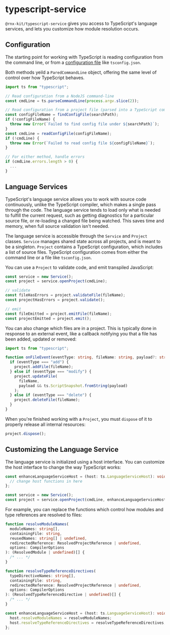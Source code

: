 # typescript-service

`@rnx-kit/typescript-service` gives you access to TypeScript's language
services, and lets you customize how module resolution occurs.

## Configuration

The starting point for working with TypeScript is reading configuration from the
command line, or from a
[configuration file](https://www.typescriptlang.org/docs/handbook/tsconfig-json.html)
like `tsconfig.json`.

Both methods yeild a `ParedCommandLine` object, offering the same level of
control over how TypeScript behaves.

```typescript
import ts from "typescript";

// Read configuration from a NodeJS command-line
const cmdLine = ts.parseCommandLine(process.argv.slice(2));

// Read configuration from a project file (parsed into a TypeScript command-line object)
const configFileName = findConfigFile(searchPath);
if (!configFileName) {
  throw new Error(`Failed to find config file under ${searchPath}`);
}
const cmdLine = readConfigFile(configFileName);
if (!cmdLine) {
  throw new Error(`Failed to read config file ${configFileName}`);
}

// For either method, handle errors
if (cmdLine.errors.length > 0) {
  ...
}
```

## Language Services

TypeScript's language service allows you to work with source code continuously,
unlike the TypeScript compiler, which makes a single pass through the code. The
language service tends to load only what is needed to fulfill the current
request, such as getting diagnostics for a particular source file, or re-loading
a changed file being watched. This saves time and memory, when full source
validation isn't needed.

The language service is accessible through the `Service` and `Project` classes.
`Service` manages shared state across all projects, and is meant to be a
singleton. `Project` contains a TypeScript configuration, which includes a list
of source files. TypeScript configuration comes from either the command line or
a file like `tsconfig.json`.

You can use a `Project` to validate code, and emit transpiled JavaScript:

```typescript
const service = new Service();
const project = service.openProject(cmdLine);

// validate
const fileHasErrors = project.validateFile(fileName);
const projectHasErrors = project.validate();

// emit
const fileEmitted = project.emitFile(fileName);
const projectEmitted = project.emit();
```

You can also change which files are in a project. This is typically done in
response to an external event, like a callback notifying you that a file has
been added, updated or removed:

```typescript
import ts from "typescript";

function onFileEvent(eventType: string, fileName: string, payload?: string) {
  if (eventType === "add") {
    project.addFile(fileName);
  } else if (eventType === "modify") {
    project.updateFile(
      fileName,
      payload && ts.ScriptSnapshot.fromString(payload)
    );
  } else if (eventType === "delete") {
    project.deleteFile(fileName);
  }
}
```

When you're finished working with a `Project`, you must `dispose` of it to
properly release all internal resources:

```typescript
project.dispose();
```

## Customizing the Language Service

The language service is initialized using a host interface. You can customize
the host interface to change the way TypeScript works:

```typescript
const enhanceLanguageServiceHost = (host: ts.LanguageServiceHost): void => {
  // change host functions in here
};

const service = new Service();
const project = service.openProject(cmdLine, enhanceLanguageServiceHost);
```

For example, you can replace the functions which control how modules and type
references are resolved to files:

```typescript
function resolveModuleNames(
  moduleNames: string[],
  containingFile: string,
  reusedNames: string[] | undefined,
  redirectedReference: ResolvedProjectReference | undefined,
  options: CompilerOptions
): (ResolvedModule | undefined)[] {
  /* ... */
}

function resolveTypeReferenceDirectives(
  typeDirectiveNames: string[],
  containingFile: string,
  redirectedReference: ResolvedProjectReference | undefined,
  options: CompilerOptions
): (ResolvedTypeReferenceDirective | undefined)[] {
  /* ... */
}

const enhanceLanguageServiceHost = (host: ts.LanguageServiceHost): void => {
  host.resolveModuleNames = resolveModuleNames;
  host.resolveTypeReferenceDirectives = resolveTypeReferenceDirectives;
};
```

